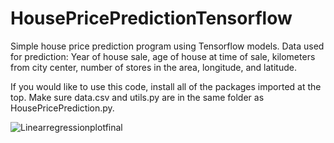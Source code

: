 # HousePricePredictionTensorflow
Simple house price prediction program using Tensorflow models. Data used for prediction: Year of house sale, age of house at time of sale, kilometers from city center, number of stores in the area, longitude, and latitude.

If you would like to use this code, install all of the packages imported at the top. Make sure data.csv and utils.py are in the same folder as HousePricePrediction.py.

![Linearregressionplotfinal](https://user-images.githubusercontent.com/46460204/87964966-ff8cc500-ca88-11ea-9662-3c267287ba59.JPG)
